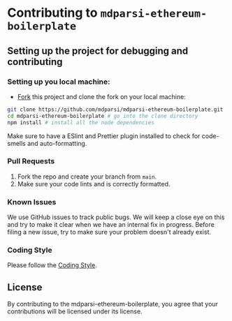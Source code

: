 # Contributing to `mdparsi-ethereum-boilerplate`

## Setting up the project for debugging and contributing

### Setting up you local machine:

- [Fork](https://github.com/mdparsi/mdparsi-ethereum-boilerplate) this project and clone the fork on your local machine:

```sh
git clone https://github.com/mdparsi/mdparsi-ethereum-boilerplate.git
cd mdparsi-ethereum-boilerplate # go into the clone directory
npm install # install all the node dependencies
```

Make sure to have a ESlint and Prettier plugin installed to check for code-smells and auto-formatting.

### Pull Requests

1. Fork the repo and create your branch from `main`.
2. Make sure your code lints and is correctly formatted.

### Known Issues

We use GitHub issues to track public bugs. We will keep a close eye on this and try to make it clear when we have an internal fix in progress. Before filing a new issue, try to make sure your problem doesn't already exist.

### Coding Style

Please follow the [Coding Style](https://github.com/mdparsi/mdparsi-ethereum-boilerplate/blob/main/CODING_STYLE.md).

## License

By contributing to the mdparsi-ethereum-boilerplate, you agree that your contributions will be licensed under its license.
